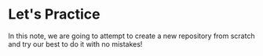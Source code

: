 # Let's Practice
In this note, we are going to attempt to create a new repository from scratch and try our 
best to do it with no mistakes!